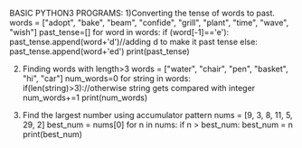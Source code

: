 BASIC PYTHON3 PROGRAMS:
1)Converting the tense of words to past.
words = ["adopt", "bake", "beam", "confide", "grill", "plant", "time", "wave", "wish"]
past_tense=[]
for word in words:
    if (word[-1]=='e'):
        past_tense.append(word+'d')//adding d to make it past tense
    else:
        past_tense.append(word+'ed')
print(past_tense)

2) Finding words with length>3
words = ["water", "chair", "pen", "basket", "hi", "car"]
num_words=0
for string in words:
    if(len(string)>3)://otherwise string gets compared with integer
        num_words+=1
print(num_words)
 
3) Find the largest number using accumulator pattern
nums = [9, 3, 8, 11, 5, 29, 2]
best_num = nums[0]
for n in nums:
    if n > best_num:
        best_num = n
print(best_num)
